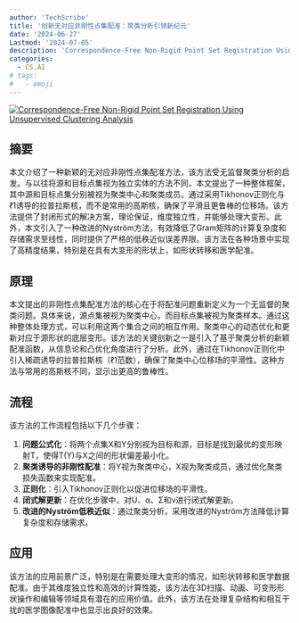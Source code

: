 ```yaml
---
author: 'TechScribe'
title: '创新无对应非刚性点集配准：聚类分析引领新纪元'
date: '2024-06-27'
Lastmod: '2024-07-05'
description: 'Correspondence-Free Non-Rigid Point Set Registration Using Unsupervised Clustering Analysis'
categories:
  - CS.AI
# tags:
#   - emoji
---
```


[![Correspondence-Free Non-Rigid Point Set Registration Using Unsupervised Clustering Analysis](https://arxiv-research-1301205113.cos.ap-guangzhou.myqcloud.com/images/2406.18817v1.pdf_0.jpg)](https://arxiv.org/abs/2406.18817v1)

## 摘要

本文介绍了一种新颖的无对应非刚性点集配准方法，该方法受无监督聚类分析的启发。与以往将源和目标点集视为独立实体的方法不同，本文提出了一种整体框架，其中源和目标点集分别被视为聚类中心和聚类成员。通过采用Tikhonov正则化与ℓ1诱导的拉普拉斯核，而不是常用的高斯核，确保了平滑且更鲁棒的位移场。该方法提供了封闭形式的解决方案，理论保证，维度独立性，并能够处理大变形。此外，本文引入了一种改进的Nyström方法，有效降低了Gram矩阵的计算复杂度和存储需求至线性，同时提供了严格的低秩近似误差界限。该方法在各种场景中实现了高精度结果，特别是在具有大变形的形状上，如形状转移和医学配准。<!--more-->

## 原理

本文提出的非刚性点集配准方法的核心在于将配准问题重新定义为一个无监督的聚类问题。具体来说，源点集被视为聚类中心，而目标点集被视为聚类样本。通过这种整体处理方式，可以利用这两个集合之间的相互作用。聚类中心的动态优化和更新对应于源形状的底层变形。该方法的关键创新之一是引入了基于聚类分析的新颖配准函数，从信息论和凸优化角度进行了分析。此外，通过在Tikhonov正则化中引入稀疏诱导的拉普拉斯核（ℓ1范数），确保了聚类中心位移场的平滑性。这种方法与常用的高斯核不同，显示出更高的鲁棒性。

## 流程

该方法的工作流程包括以下几个步骤：
1. **问题公式化**：将两个点集X和Y分别视为目标和源，目标是找到最优的变形映射T，使得T(Y)与X之间的形状偏差最小化。
2. **聚类诱导的非刚性配准**：将Y视为聚类中心，X视为聚类成员，通过优化聚类损失函数来实现配准。
3. **正则化**：引入Tikhonov正则化以促进位移场的平滑性。
4. **闭式解更新**：在优化步骤中，对U、α、Σ和ν进行闭式解更新。
5. **改进的Nyström低秩近似**：通过聚类分析，采用改进的Nyström方法降低计算复杂度和存储需求。

## 应用

该方法的应用前景广泛，特别是在需要处理大变形的情况，如形状转移和医学数据配准。由于其维度独立性和高效的计算性能，该方法在3D扫描、动画、可变形形状操作和编辑等领域具有潜在的应用价值。此外，该方法在处理复杂结构和相互干扰的医学图像配准中也显示出良好的效果。